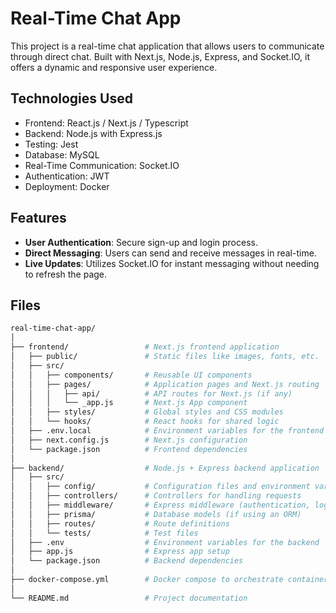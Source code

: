 # Real-Time Chat App

This project is a real-time chat application that allows users to communicate through direct chat. Built with Next.js, Node.js, Express, and Socket.IO, it offers a dynamic and responsive user experience.

## Technologies Used

- Frontend: React.js / Next.js / Typescript
- Backend: Node.js with Express.js
- Testing: Jest
- Database: MySQL
- Real-Time Communication: Socket.IO
- Authentication: JWT
- Deployment: Docker

## Features

- **User Authentication**: Secure sign-up and login process.
- **Direct Messaging**: Users can send and receive messages in real-time.
- **Live Updates**: Utilizes Socket.IO for instant messaging without needing to refresh the page.

## Files

```bash
real-time-chat-app/
│
├── frontend/                 # Next.js frontend application
│   ├── public/               # Static files like images, fonts, etc.
│   ├── src/
│   │   ├── components/       # Reusable UI components
│   │   ├── pages/            # Application pages and Next.js routing
│   │   │   ├── api/          # API routes for Next.js (if any)
│   │   │   └── _app.js       # Next.js App component
│   │   ├── styles/           # Global styles and CSS modules
│   │   └── hooks/            # React hooks for shared logic
│   ├── .env.local            # Environment variables for the frontend
│   ├── next.config.js        # Next.js configuration
│   └── package.json          # Frontend dependencies
│
├── backend/                  # Node.js + Express backend application
│   ├── src/
│   │   ├── config/           # Configuration files and environment variable management
│   │   ├── controllers/      # Controllers for handling requests
│   │   ├── middleware/       # Express middleware (authentication, logging, etc.)
│   │   ├── prisma/           # Database models (if using an ORM)
│   │   ├── routes/           # Route definitions
│   │   └── tests/            # Test files
│   ├── .env                  # Environment variables for the backend
│   ├── app.js                # Express app setup
│   └── package.json          # Backend dependencies
│
├── docker-compose.yml        # Docker compose to orchestrate containers
│
└── README.md                 # Project documentation

